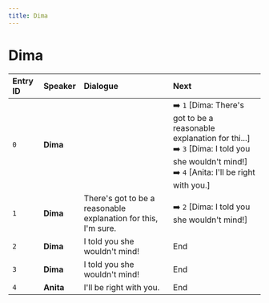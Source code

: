 ```yaml
---
title: Dima
---
```


# Dima


| Entry ID | Speaker | Dialogue | Next |
| :------- | :------ | :------- | :------------ |
| `0` | **Dima** |  | ➡️ `1` \[Dima: There's got to be a reasonable explanation for thi\.\.\.\]<br>➡️ `3` \[Dima: I told you she wouldn't mind\!\]<br>➡️ `4` \[Anita: I'll be right with you\.\] |
| `1` | **Dima** | There's got to be a reasonable explanation for this, I'm sure\. | ➡️ `2` \[Dima: I told you she wouldn't mind\!\] |
| `2` | **Dima** | I told you she wouldn't mind\! | End |
| `3` | **Dima** | I told you she wouldn't mind\! | End |
| `4` | **Anita** | I'll be right with you\. | End |
